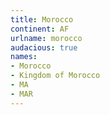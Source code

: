 ```yaml
---
title: Morocco
continent: AF
urlname: morocco
audacious: true
names:
- Morocco
- Kingdom of Morocco
- MA
- MAR
---
```



